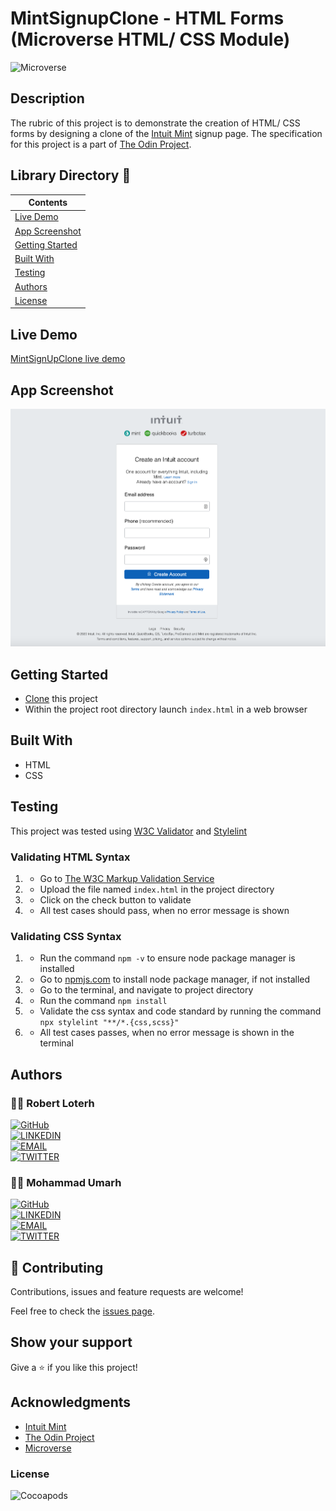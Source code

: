 # MintSignupClone - HTML Forms (Microverse HTML/ CSS Module)

![Microverse](https://img.shields.io/badge/-Microverse-007bff?style=for-the-badge)


## Description
The rubric of this project is to demonstrate the creation of HTML/ CSS forms by designing a clone of the [Intuit Mint](https://mint.intuit.com/) signup page. The specification for this project is a part of [The Odin Project](https://www.theodinproject.com/).


## Library Directory 📙

| Contents                  |
| ------------------------- |
| [Live Demo](#live-demo) |
| [App Screenshot](#app-screenshot) |
| [Getting Started](#getting-started)   |
| [Built With](#built-with)   |
| [Testing](#testing)   |
| [Authors](#authors)       |
| [License](#license)       |



## Live Demo
[MintSignUpClone live demo](https://brave-lovelace-cb006a.netlify.app/)

## App Screenshot
![img](screenshot.png)


## Getting Started

- [Clone](https://github.com/rloterh/MintSignupClone.git) this project
- Within the project root directory launch `index.html` in a web browser


## Built With

- HTML
- CSS


## Testing

This project was tested using [W3C Validator](https://validator.w3.org/) and [Stylelint](https://stylelint.io/)
 

### Validating HTML Syntax

1. - Go to [The W3C Markup Validation Service](https://validator.w3.org/#validate_by_upload)
2. - Upload the file named `index.html` in the project directory
3. - Click on the check button to validate
4. - All test cases should pass, when no error message is shown 

### Validating CSS Syntax

1. - Run the command `npm -v` to ensure node package manager is installed
2. - Go to [npmjs.com](https://www.npmjs.com/get-npm) to install node package manager, if not installed
3. - Go to the terminal, and navigate to project directory
4. - Run the command `npm install`
5. - Validate the css syntax and code standard by running the command `npx stylelint "**/*.{css,scss}"`
6. - All test cases passes, when no error message is shown in the terminal


## Authors

### 👨‍💻 Robert Loterh

[![GitHub](https://img.shields.io/badge/-GitHub-000?style=for-the-badge&logo=GitHub&logoColor=white)](https://github.com/rloterh) <br>
[![LINKEDIN](https://img.shields.io/badge/-LINKEDIN-0077B5?style=for-the-badge&logo=Linkedin&logoColor=white)](https://www.linkedin.com/in/robert-loterh/) <br>
[![EMAIL](https://img.shields.io/badge/-EMAIL-D14836?style=for-the-badge&logo=Mail.Ru&logoColor=white)](mailto:rloterh@gmail.com) <br>
[![TWITTER](https://img.shields.io/badge/-TWITTER-1DA1F2?style=for-the-badge&logo=Twitter&logoColor=white)](https://twitter.com/RLoterh) <br>


 ### 👨‍💻 Mohammad Umarh

[![GitHub](https://img.shields.io/badge/-GitHub-000?style=for-the-badge&logo=GitHub&logoColor=white)](https://github.com/mohammadumar28) <br>
[![LINKEDIN](https://img.shields.io/badge/-LINKEDIN-0077B5?style=for-the-badge&logo=Linkedin&logoColor=white)](https://www.linkedin.com/in/mdumar28/) <br>
[![EMAIL](https://img.shields.io/badge/-EMAIL-D14836?style=for-the-badge&logo=Mail.Ru&logoColor=white)](mailto:mohammadumar28@gmail.com) <br>
[![TWITTER](https://img.shields.io/badge/-TWITTER-1DA1F2?style=for-the-badge&logo=Twitter&logoColor=white)](https://twitter.com/Mohammadumar28)<br>


## 🤝 Contributing

Contributions, issues and feature requests are welcome!

Feel free to check the [issues page](https://github.com/rloterh/MintSignupClone/issues/new).


## Show your support

Give a ⭐️ if you like this project!

## Acknowledgments
- [Intuit Mint](https://mint.intuit.com/)
- [The Odin Project](https://www.theodinproject.com/)
- [Microverse](https://www.microverse.org/)


### License

![Cocoapods](https://img.shields.io/cocoapods/l/AFNetworking?color=red&style=for-the-badge)
